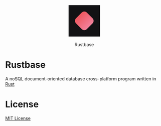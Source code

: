 <div align="center">
    <img src="./assets/icon.png" height="100">
    <p>Rustbase</p>
</div>

# Rustbase
A noSQL document-oriented database cross-platform program written in [Rust](https://www.rust-lang.org/)

# License
[MIT License](./LICENSE)